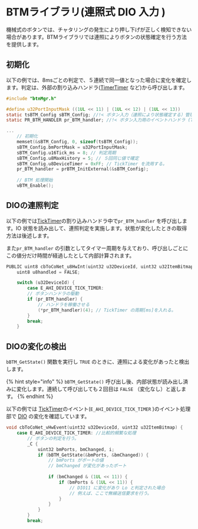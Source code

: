 # BTMライブラリ(連照式 DIO 入力 )

機械式のボタンでは、チャタリングの発生により押し下げが正しく検知できない場合があります。BTMライブラリでは連照によりボタンの状態確定を行う方法を提供します。

## 初期化

以下の例では、8msごとの判定で、５連続で同一値となった場合に変化を確定します。判定は、外部の割り込みハンドラ([TimerTimer](../hw-api-rifurensu/perifuraru/ticktimer.md) など)から呼び出します。

```c
#include "btnMgr.h"

#define u32PortInputMask ((1UL << 11) | (1UL << 12) | (1UL << 13))
static tsBTM_Config sBTM_Config; //!< ボタン入力（連照により状態確定する）管理構造体
static PR_BTM_HANDLER pr_BTM_handler; //!< ボタン入力用のイベントハンドラ (TickTimer 起点で呼び出す)

...
    // 初期化
    memset(&sBTM_Config, 0, sizeof(tsBTM_Config));
    sBTM_Config.bmPortMask = u32PortInputMask;
    sBTM_Config.u16Tick_ms = 8; // 判定周期
    sBTM_Config.u8MaxHistory = 5; // ５回同じ値で確定
    sBTM_Config.u8DeviceTimer = 0xFF; // TickTimer を流用する。
    pr_BTM_handler = prBTM_InitExternal(&sBTM_Config);
    
    // BTM 処理開始
    vBTM_Enable();
```

## DIOの連照判定

以下の例では[TickTimer](../hw-api-rifurensu/perifuraru/ticktimer.md)の割り込みハンドラ中で`pr_BTM_handler` を呼び出します。IO 状態を読み出して、連照判定を実施します。状態が変化したときの取得方法は後述します。

また`pr_BTM_handler` の引数としてタイマー周期を与えており、呼び出しごとにこの値分だけ時間が経過したとして内部計算されます。

```c
PUBLIC uint8 cbToCoNet_u8HwInt(uint32 u32DeviceId, uint32 u32ItemBitmap) {
	uint8 u8handled = FALSE;

	switch (u32DeviceId) {
		case E_AHI_DEVICE_TICK_TIMER:
		// ボタンハンドラの駆動
		if (pr_BTM_handler) {
			// ハンドラを稼働させる
			(*pr_BTM_handler)(4); // TickTimer の周期[ms]を入れる。 
		}
		break;
	}
```

## DIOの変化の検出

`bBTM_GetState()` 関数を実行し `TRUE` のときに、連照による変化があったと検出します。

{% hint style="info" %}
`bBTM_GetState()` 呼び出し後、内部状態が読み出し済みに変化します。連続して呼び出しても２回目は `FALSE` （変化なし）と返します。
{% endhint %}



以下の例では [TickTimer](../hw-api-rifurensu/perifuraru/ticktimer.md)のイベント(`E_AHI_DEVICE_TICK_TIMER` )のイベント処理部で [DIO](../hw-api-rifurensu/perifuraru/dio.md) の変化を確認しています。

```c
void cbToCoNet_vHwEvent(uint32 u32DeviceId, uint32 u32ItemBitmap) {
	case E_AHI_DEVICE_TICK_TIMER: //比較的頻繁な処理
		// ボタンの判定を行う。
		_C {
			uint32 bmPorts, bmChanged, i;
			if (bBTM_GetState(&bmPorts, &bmChanged)) {
				// bmPorts がポートの値
				// bmChanged が変化があったポート
				
				if (bmChanged & (1UL << 11)) {
					if (bmPorts & (1UL << 11)) {
						// DIO11 に変化があり Lo と判定された場合
						// 例えば、ここで無線送信要求を行う。
					}
				}
			}
		}
		break;
		
```
